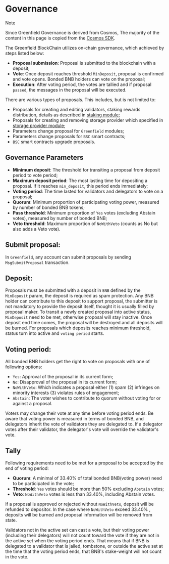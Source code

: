 # Governance

> [!NOTE]  
> Since Greenfield Governance is derived from Cosmos, The majority of the content in this page is copied from the
[Cosmos SDK](hhttps://hub.cosmos.network/main/governance/process.html).


The Greenfield BlockChain utilizes on-chain governance, which achieved by steps listed below:

- **Proposal submission**: Proposal is submitted to the blockchain with a deposit;
- **Vote**: Once deposit reaches threshold `MinDeposit`, proposal is confirmed and vote opens. Bonded BNB holders can vote on the proposal;
- **Execution**: After voting period, the votes are tallied and if proposal `passed`, the messages in the proposal will be executed.

There are various types of proposals. This includes, but is not limited to:
- Proposals for creating and editing validators, staking rewards distribution, details as described in [staking module](consensus-and-staking.md);
- Proposals for creating and removing storage provider which specified in [storage provider module](storage-provider.md);
- Parameters change proposal for `Greenfield` modules;
- Parameters change proposals for `BSC` smart contracts;
- `BSC` smart contracts upgrade proposals.


## Governance Parameters
- **Minimum deposit**: The threshold for transiting a proposal from deposit period to vote period;
- **Maximum deposit period**: The most lasting time for depositing a proposal. If it reaches `min_deposit`, this period ends immediately;
- **Voting period**: The time lasted for validators and delegators to vote on a proposal;
- **Quorum**: Minimum proportion of participating voting power, measured by number of bonded BNB tokens;
- **Pass threshold**: Minimum proportion of `Yes` votes (excluding Abstain votes), measured by number of bonded BNB;
- **Veto threshold**: Maximum proportion of `NoWithVeto` (counts as No but also adds a Veto vote).

## Submit proposal:

In `Greenfield`, any account can submit proposals by sending `MsgSubmitProposal` transaction.

## Deposit:

Proposals must be submitted with a deposit in `BNB` defined by the `MinDeposit` param, the deposit is required as spam 
protection. Any BNB holder can contribute to this deposit to support proposal, the submitter is not mandatory to provide 
the deposit itself, thought it is usually filled by proposal maker. To transit a newly created proposal into active status, 
`MinDeposit` need to be met, otherwise proposal will stay inactive. Once deposit end time comes, the proposal will be 
destroyed and all deposits will be burned. For 
proposals which deposits reaches minimum threshold, status turn into active and `voting period` starts.

## Voting period:

All bonded BNB holders get the right to vote on proposals with one of following options:

- `Yes`: Approval of the proposal in its current form;
- `No`: Disapproval of the proposal in its current form;
- `NoWithVeto`: Which indicates a proposal either (1) spam (2) infringes on minority interests (3) violates rules of engagement;
- `Abstain`: The voter wishes to contribute to quorum without voting for or against a proposal.

Voters may change their vote at any time before voting period ends. Be aware that voting power is measured in terms 
of bonded BNB, and delegators inherit the vote of validators they are delegated to. If a delegator votes after their validator, 
the delegator's vote will override the validator's vote.

## Tally

Following requirements need to be met for a proposal to be accepted by the end of voting period:

- **Quorum**: A minimal of 33.40% of total bonded BNB(voting power) need to be participated in the vote;
- **Threshold**: `Yes` votes should be more than 50% excluding `Abstain` votes;
- **Veto**: `NoWithVeto` votes is less than 33.40%, including Abstain votes.

If a proposal is approved or rejected without `NoWithVeto`, deposit will be refunded to depositor. In the case where
`NoWithVeto` exceed 33.40% , deposits will be burned and proposal information will be removed from state.

Validators not in the active set can cast a vote, but their voting power (including their delegators) 
will not count toward the vote if they are not in the active set when the voting period ends. That means that if BNB 
is delegated to a validator that is jailed, tombstone, or outside the active set at the time that the voting period 
ends, that BNB's stake-weight will not count in the vote.


